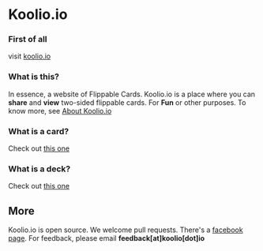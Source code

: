 # Koolio.io

### First of all
visit [koolio.io](http://koolio.io)

### What is this?
In essence, a website of Flippable Cards. Koolio.io is a place where you can **share** and **view** two-sided flippable cards. For **Fun** or other purposes. To know more, see [About Koolio.io](http://koolio.io/about)

### What is a card?
Check out [this one](http://koolio.io/decks/64/cards/142)

### What is a deck?
Check out [this one](http://koolio.io/decks/86)

## More
Koolio.io is open source. We welcome pull requests.
There's a [facebook page](https://www.facebook.com/koolio.io/). For feedback, please email **feedback[at]koolio[dot]io**
